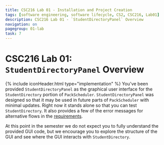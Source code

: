 ```yaml
---
title: CSC216 Lab 01 - Installation and Project Creation
tags: [software engineering, software lifecycle, CS2, CSC216, Lab01]
description: CSC216 Lab 01 - `StudentDirectoryPanel` Overview
navigation: on
pagegroup: 01-lab
task: 7
---
```


# CSC216 Lab 01: `StudentDirectoryPanel` Overview
{% include iconHeader.html type="implementation" %}
You've been provided `StudentDirectoryPanel` as the graphical user interface for the `StudentDirectory` portion of `PackScheduler`.  `StudentDirectoryPanel` was designed so that it may be used in future parts of `PackScheduler` with minimal updates.  Right now it stands alone so that you can test `StudentDirectory`.  It also provides a few of the error messages for alternative flows in the [requirements](01-lab-requirements).

At this point in the semester we do not expect you to fully understand the provided GUI code, but we encourage you to explore the structure of the GUI and see where the GUI interacts with `StudentDirectory`.

